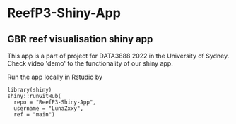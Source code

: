 # ReefP3-Shiny-App
## GBR reef visualisation shiny app

This app is a part of project for DATA3888 2022 in the University of Sydney.
Check video 'demo' to the functionality of our shiny app.


Run the app locally in Rstudio by

```
library(shiny)
shiny::runGitHub(
  repo = "ReefP3-Shiny-App", 
  username = "LunaZxxy", 
  ref = "main")
```

